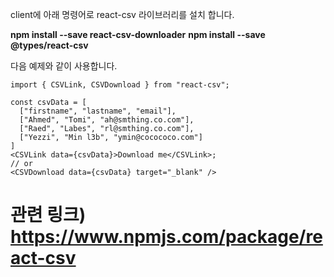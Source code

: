 client에 아래 명령어로 react-csv 라이브러리를 설치 합니다.

**npm install --save react-csv-downloader**
**npm install --save @types/react-csv**

다음 예제와 같이 사용합니다.

```gherkin
import { CSVLink, CSVDownload } from "react-csv";
 
const csvData = [
  ["firstname", "lastname", "email"],
  ["Ahmed", "Tomi", "ah@smthing.co.com"],
  ["Raed", "Labes", "rl@smthing.co.com"],
  ["Yezzi", "Min l3b", "ymin@cocococo.com"]
]
<CSVLink data={csvData}>Download me</CSVLink>;
// or
<CSVDownload data={csvData} target="_blank" />
```

# 관련 링크)  https://www.npmjs.com/package/react-csv
